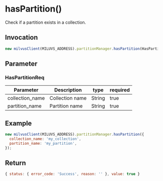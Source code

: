 # hasPartition()
Check if a partition exists in a collection.

## Invocation 

```javascript
new milvusClient(MILUVS_ADDRESS).partitionManager.hasPartition(HasPartitionReq);
```

## Parameter
### HasPartitionReq
| Parameter       | Description     | type   | required |
| --------------- | --------------- | ------ | -------- |
| collection_name | Collection name | String | true     |
| partition_name  | Partition name  | String | true     |

## Example
```javascript
new milvusClient(MILUVS_ADDRESS).partitionManager.hasPartition({
  collection_name: 'my_collection',
  partition_name: 'my_partition',
});
```

## Return
```javascript
{ status: { error_code: 'Success', reason: '' }, value: true }
```